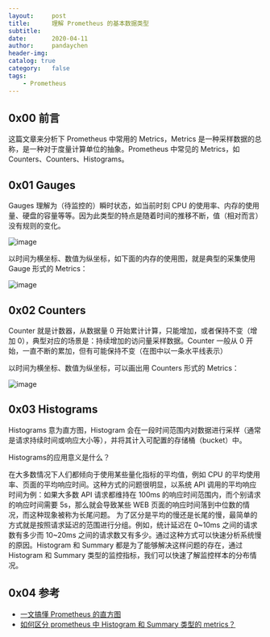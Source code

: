 ```yaml
---
layout:     post
title:      理解 Prometheus 的基本数据类型
subtitle:
date:       2020-04-11
author:     pandaychen
header-img:
catalog: true
category:   false
tags:
    - Prometheus
---
```


##  0x00    前言
这篇文章来分析下 Prometheus 中常用的 Metrics，Metrics 是一种采样数据的总称，是一种对于度量计算单位的抽象。Prometheus 中常见的 Metrics，如 Counters、Counters、Histograms。

##  0x01    Gauges
Gauges 理解为（待监控的）瞬时状态，如当前时刻 CPU 的使用率、内存的使用量、硬盘的容量等等。因为此类型的特点是随着时间的推移不断，值（相对而言）没有规则的变化。

![image](https://s1.ax1x.com/2020/04/12/GLSUx0.jpg)

以时间为横坐标、数值为纵坐标，如下面的内存的使用图，就是典型的采集使用 Gauge 形式的 Metrics：

![image](https://s1.ax1x.com/2020/04/12/GLpym8.png)



##  0x02 Counters

Counter 就是计数器，从数据量 0 开始累计计算，只能增加，或者保持不变（增加 0），典型对应的场景是：持续增加的访问量采样数据。Counter 一般从 0 开始，一直不断的累加，但有可能保持不变（在图中以一条水平线表示）

以时间为横坐标、数值为纵坐标，可以画出用 Counters 形式的 Metrics：

![image](https://s1.ax1x.com/2020/04/12/GLilND.png)

##  0x03    Histograms
Histograms 意为直方图，Histogram 会在一段时间范围内对数据进行采样（通常是请求持续时间或响应大小等），并将其计入可配置的存储桶（bucket）中。

Histograms的应用意义是什么？

在大多数情况下人们都倾向于使用某些量化指标的平均值，例如 CPU 的平均使用率、页面的平均响应时间。这种方式的问题很明显，以系统 API 调用的平均响应时间为例：如果大多数 API 请求都维持在 100ms 的响应时间范围内，而个别请求的响应时间需要 5s，那么就会导致某些 WEB 页面的响应时间落到中位数的情况，而这种现象被称为长尾问题。
为了区分是平均的慢还是长尾的慢，最简单的方式就是按照请求延迟的范围进行分组。例如，统计延迟在 0~10ms 之间的请求数有多少而 10~20ms 之间的请求数又有多少。通过这种方式可以快速分析系统慢的原因。Histogram 和 Summary 都是为了能够解决这样问题的存在，通过 Histogram 和 Summary 类型的监控指标，我们可以快速了解监控样本的分布情况。


##  0x04    参考
-   [一文搞懂 Prometheus 的直方图](https://juejin.im/post/5d492d1d5188251dff55b0b5)
-   [如何区分 prometheus 中 Histogram 和 Summary 类型的 metrics？](https://www.cnblogs.com/aguncn/p/9920545.html)
